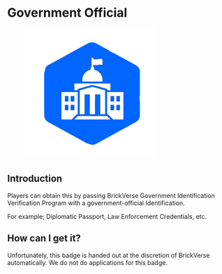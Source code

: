 # Government Official

<figure><img src="../../../.gitbook/assets/Government.png" alt=""><figcaption></figcaption></figure>

## Introduction

Players can obtain this by passing BrickVerse Government Identification Verification Program with a government-official Identification.

For example; Diplomatic Passport, Law Enforcement Credentials, etc.

## How can I get it?

Unfortunately, this badge is handed out at the discretion of BrickVerse automatically. We do not do applications for this badge.
